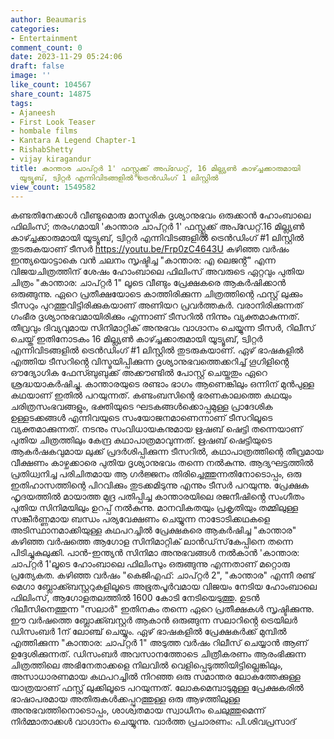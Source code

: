 ```yaml
---
author: Beaumaris
categories:
- Entertainment
comment_count: 0
date: 2023-11-29 05:24:06
draft: false
image: ''
like_count: 104567
share_count: 14875
tags:
- Ajaneesh
- First Look Teaser
- hombale films
- Kantara A Legend Chapter-1
- RishabShetty
- vijay kiragandur
title: കാന്താര ചാപ്റ്റർ 1' ഫസ്റ്റ്ലുക്ക് അപ്ഡേറ്റ്, 16 മില്ല്യൺ കാഴ്ച്ചക്കാരുമായി
  യൂട്യൂബ്, ട്വിറ്റർ എന്നിവിടങ്ങളിൽ ട്രെൻഡിംഗ് 1 ലിസ്റ്റിൽ
view_count: 1549582
---
```


കണ്ടതിനേക്കാൾ വീണ്ടുമൊരു​ മാസ്മരിക ദൃശ്യാനുഭവം ഒരുക്കാൻ ഹോംബാലെ ഫിലിംസ്; തരംഗമായി 'കാന്താര ചാപ്റ്റർ 1' ഫസ്റ്റ്ലുക്ക് അപ്ഡേറ്റ്.16 മില്ല്യൺ കാഴ്ച്ചക്കാരുമായി യൂട്യൂബ്, ട്വിറ്റർ എന്നിവിടങ്ങളിൽ ട്രെൻഡിംഗ് #1 ലിസ്റ്റിൽ തുടരുകയാണ് ടീസർ https://youtu.be/Frp0zC4643U കഴിഞ്ഞ വർഷം ഇന്ത്യയൊട്ടാകെ വൻ ചലനം സൃഷ്ടിച്ച "കാന്താര: എ ലെജൻ്റ്" എന്ന വിജയചിത്രത്തിന് ശേഷം ഹോംബാലെ ഫിലിംസ് അവരുടെ ഏറ്റവും പുതിയ ചിത്രം "കാന്താര: ചാപ്റ്റർ 1" ലൂടെ വീണ്ടും പ്രേക്ഷകരെ ആകർഷിക്കാൻ ഒരുങ്ങുന്നു. ഏറെ പ്രതീക്ഷയോടെ കാത്തിരിക്കുന്ന ചിത്രത്തിന്റെ ഫസ്റ്റ് ലുക്കും ടീസറും പുറത്തുവിട്ടിരിക്കുകയാണ് അണിയറ പ്രവർത്തകർ. വരാനിരിക്കുന്നത് ​ഗംഭീര ദൃശ്യാനുഭവമായിരിക്കും എന്നാണ് ടീസറിൽ നിന്നും വ്യക്തമാകുന്നത്. തീവ്രവും ദിവ്യവുമായ സിനിമാറ്റിക് അനുഭവം വാഗ്ദാനം ചെയ്യുന്ന ടീസർ, റിലീസ് ചെയ്ത് ഇതിനോടകം 16 മില്ല്യൺ കാഴ്ച്ചക്കാരുമായി യൂട്യൂബ്, ട്വിറ്റർ എന്നിവിടങ്ങളിൽ ട്രെൻഡിംഗ് #1 ലിസ്റ്റിൽ തുടരുകയാണ്. ഏഴ് ഭാഷകളിൽ എത്തിയ ടീസറിൻ്റെ വിസ്മയിപ്പിക്കുന്ന ദൃശ്യാനുഭവത്തെക്കറിച്ച് ഗൂഗിളിൻ്റെ ഔദ്യോഗിക ഫേസ്ബുബുക്ക് അക്കൗണ്ടിൽ പോസ്റ്റ് ചെയ്തതും ഏറെ ശ്രദ്ധയാകർഷിച്ചു. കാന്താരയുടെ രണ്ടാം ഭാഗം ആണെങ്കിലും ഒന്നിന് മുൻപുള്ള കഥയാണ് ഇതിൽ പറയുന്നത്. കണ്ടംബസിന്റെ ഭരണകാലത്തെ കഥയും ചരിത്രസംഭവങ്ങളും, ഭക്തിയുടെ ഘടകങ്ങൾക്കൊപ്പമുള്ള പ്രാദേശിക ഉള്ളടക്കങ്ങൾ എന്നിവയുടെ സംയോജനമാണെന്നാണ് ടീസറിലൂടെ വ്യക്തമാക്കുന്നത്. നടനും സംവിധായകനുമായ ഋഷബ് ഷെട്ടി തന്നെയാണ് പുതിയ ചിത്രത്തിലും കേന്ദ്ര കഥാപാത്രമാവുന്നത്. ഋഷബ് ഷെട്ടിയുടെ ആകർഷകവുമായ ലുക്ക് പ്രദർശിപ്പിക്കുന്ന ടീസറിൽ, കഥാപാത്രത്തിന്റെ തീവ്രമായ വീക്ഷണം കാഴ്ചക്കാരെ പുതിയ ദൃശ്യാനുഭവം തന്നെ നൽകുന്നു. ആദ്യഘട്ടത്തിൽ പ്രതിധ്വനിച്ച പരിചിതമായ ആ ഗർജ്ജനം തിരിച്ചെത്തുന്നതിനോടൊപ്പം, ഒരു ഇതിഹാസത്തിന്റെ പിറവിക്കും തുടക്കമിടുന്നു എന്നും ടീസർ പറയുന്നു. പ്രേക്ഷക ഹൃദയത്തിൽ മായാത്ത മുദ്ര പതിപ്പിച്ച കാന്താരയിലെ രജനീഷിൻ്റെ സംഗീതം പുതിയ സിനിമയിലും ഉറപ്പ് നൽകുന്നു. മാനവികതയും പ്രകൃതിയും തമ്മിലുള്ള സങ്കീർണ്ണമായ ബന്ധം പര്യവേക്ഷണം ചെയ്യുന്ന നാടോടിക്കഥകളെ അടിസ്ഥാനമാക്കിയുള്ള കഥപറച്ചിൽ പ്രേക്ഷകരെ ആകർഷിച്ച "കാന്താര" കഴിഞ്ഞ വർഷത്തെ ആഗോള സിനിമാറ്റിക് ലാൻഡ്‌സ്‌കേപ്പിനെ തന്നെ പിടിച്ചുകുലുക്കി. പാൻ-ഇന്ത്യൻ സിനിമാ അനുഭവങ്ങൾ നൽകാൻ 'കാന്താര: ചാപ്റ്റർ 1'ലൂടെ ഹോംബാലെ ഫിലിംസും ഒരുങ്ങുന്നു എന്നതാണ് മറ്റൊരു പ്രത്യേകത. കഴിഞ്ഞ വർഷം "കെജിഎഫ്: ചാപ്റ്റർ 2", "കാന്താര" എന്നീ രണ്ട് മെഗാ ബ്ലോക്ക്ബസ്റ്ററുകളിലൂടെ അഭൂതപൂർവമായ വിജയം നേടിയ ഹോംബാലെ ഫിലിംസ്, ആഗോളതലത്തിൽ 1600 കോടി നേടിയെടുത്തു. ഉടൻ റിലീസിനെത്തുന്ന "സലാർ" ഇതിനകം തന്നെ ഏറെ പ്രതീക്ഷകൾ സൃഷ്ടിക്കുന്നു. ഈ വർഷത്തെ ബ്ലോക്ക്ബസ്റ്റർ ആകാൻ ഒരുങ്ങുന്ന സലാറിൻ്റെ ട്രെയിലർ ഡിസംബർ 1ന് ലോഞ്ച് ചെയ്യും. ഏഴ് ഭാഷകളിൽ പ്രേക്ഷകർക്ക് മുമ്പിൽ എത്തിക്കുന്ന "കാന്താര: ചാപ്റ്റർ 1" അടുത്ത വർഷം റിലീസ് ചെയ്യാൻ ആണ് ഉദ്ദേശിക്കുന്നത്. ഡിസംബർ അവസാനത്തോടെ ചിത്രീകരണം ആരംഭിക്കുന്ന ചിത്രത്തിലെ അഭിനേതാക്കളെ നിലവിൽ വെളിപ്പെടുത്തിയിട്ടില്ലെങ്കിലും, അസാധാരണമായ കഥപറച്ചിൽ നിറഞ്ഞ ഒരു സമാന്തര ലോകത്തേക്കുള്ള യാത്രയാണ് ഫസ്റ്റ് ലുക്കിലൂടെ പറയുന്നത്. ലോകമെമ്പാടുമുള്ള പ്രേക്ഷകരിൽ ഭാഷാപരമായ അതിരുകൾക്കപ്പുറത്തുള്ള ഒരു ആഴത്തിലുള്ള അനുഭവത്തിനൊടൊപ്പം, ശാശ്വതമായ സ്വാധീനം ചെലുത്തുമെന്ന് നിർമ്മാതാക്കൾ വാഗ്ദാനം ചെയ്യുന്നു. വാർത്ത പ്രചാരണം: പി.ശിവപ്രസാദ്